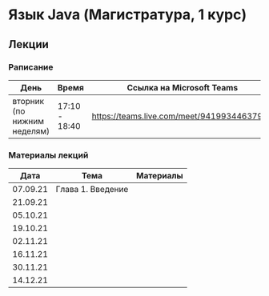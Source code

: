 # Язык Java (Магистратура, 1 курс)

## Лекции

### Раписание

| День                        | Время         | Ссылка на Microsoft Teams                  |
| --------------------------- | ------------- | ------------------------------------------ |
| вторник (по нижним неделям) | 17:10 - 18:40 | https://teams.live.com/meet/94199344637961 |

### Материалы лекций

| Дата     | Тема               | Материалы |
| -------- | ------------------ | --------- |
| 07.09.21 | Глава 1. Введение  |           |
| 21.09.21 |                    |           |
| 05.10.21 |                    |           |
| 19.10.21 |                    |           |
| 02.11.21 |                    |           |
| 16.11.21 |                    |           |
| 30.11.21 |                    |           |
| 14.12.21 |                    |           |